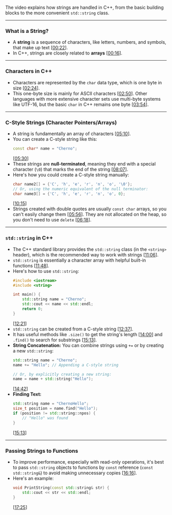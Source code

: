 The video explains how strings are handled in C++, from the basic building blocks to the more convenient `std::string` class.

-----

### What is a String?

  * A **string** is a sequence of characters, like letters, numbers, and symbols, that make up text \[[00:22](http://www.youtube.com/watch?v=ijIxcB9qjaU&t=22)\].
  * In C++, strings are closely related to **arrays** \[[00:16](http://www.youtube.com/watch?v=ijIxcB9qjaU&t=16)\].

-----

### Characters in C++

  * Characters are represented by the `char` data type, which is one byte in size \[[02:24](http://www.youtube.com/watch?v=ijIxcB9qjaU&t=144)\].
  * This one-byte size is mainly for ASCII characters \[[02:50](http://www.youtube.com/watch?v=ijIxcB9qjaU&t=170)\]. Other languages with more extensive character sets use multi-byte systems like UTF-16, but the basic `char` in C++ remains one byte \[[03:54](http://www.youtube.com/watch?v=ijIxcB9qjaU&t=234)\].

-----

### C-Style Strings (Character Pointers/Arrays)

  * A string is fundamentally an array of characters \[[05:10](http://www.youtube.com/watch?v=ijIxcB9qjaU&t=310)\].
  * You can create a C-style string like this:
    ```cpp
    const char* name = "Cherno";
    ```
    \[[05:30](http://www.youtube.com/watch?v=ijIxcB9qjaU&t=330)\]
  * These strings are **null-terminated**, meaning they end with a special character (`\0`) that marks the end of the string \[[08:07](http://www.youtube.com/watch?v=ijIxcB9qjaU&t=487)\].
  * Here's how you could create a C-style string manually:
    ```cpp
    char name2[] = {'C', 'h', 'e', 'r', 'n', 'o', '\0'};
    // Or, using the numeric equivalent of the null terminator:
    char name3[] = {'C', 'h', 'e', 'r', 'n', 'o', 0};
    ```
    \[[10:15](http://www.youtube.com/watch?v=ijIxcB9qjaU&t=615)\]
  * Strings created with double quotes are usually `const char` arrays, so you can't easily change them \[[05:56](http://www.youtube.com/watch?v=ijIxcB9qjaU&t=356)\]. They are not allocated on the heap, so you don't need to use `delete` \[[06:18](http://www.youtube.com/watch?v=ijIxcB9qjaU&t=378)\].

-----

### `std::string` in C++

  * The C++ standard library provides the `std::string` class (in the `<string>` header), which is the recommended way to work with strings \[[11:06](http://www.youtube.com/watch?v=ijIxcB9qjaU&t=666)\].
  * `std::string` is essentially a character array with helpful built-in functions \[[11:48](http://www.youtube.com/watch?v=ijIxcB9qjaU&t=708)\].
  * Here's how to use `std::string`:
    ```cpp
    #include <iostream>
    #include <string>

    int main() {
        std::string name = "Cherno";
        std::cout << name << std::endl;
        return 0;
    }
    ```
    \[[12:21](http://www.youtube.com/watch?v=ijIxcB9qjaU&t=741)\]
  * `std::string` can be created from a C-style string \[[12:37](http://www.youtube.com/watch?v=ijIxcB9qjaU&t=757)\].
  * It has useful methods like `.size()` to get the string's length \[[14:00](http://www.youtube.com/watch?v=ijIxcB9qjaU&t=840)\] and `.find()` to search for substrings \[[15:13](http://www.youtube.com/watch?v=ijIxcB9qjaU&t=913)\].
  * **String Concatenation:** You can combine strings using `+=` or by creating a new `std::string`:
    ```cpp
    std::string name = "Cherno";
    name += "Hello"; // Appending a C-style string

    // Or, by explicitly creating a new string:
    name = name + std::string("Hello");
    ```
    \[[14:42](http://www.youtube.com/watch?v=ijIxcB9qjaU&t=882)\]
  * **Finding Text:**
    ```cpp
    std::string name = "ChernoHello";
    size_t position = name.find("Hello");
    if (position != std::string::npos) {
        // "Hello" was found
    }
    ```
    \[[15:13](http://www.youtube.com/watch?v=ijIxcB9qjaU&t=913)\]

-----

### Passing Strings to Functions

  * To improve performance, especially with read-only operations, it's best to pass `std::string` objects to functions by `const` reference (`const std::string&`) to avoid making unnecessary copies \[[16:16](http://www.youtube.com/watch?v=ijIxcB9qjaU&t=976)\].
  * Here's an example:
    ```cpp
    void PrintString(const std::string& str) {
        std::cout << str << std::endl;
    }
    ```
    \[[17:25](http://www.youtube.com/watch?v=ijIxcB9qjaU&t=1045)\]
